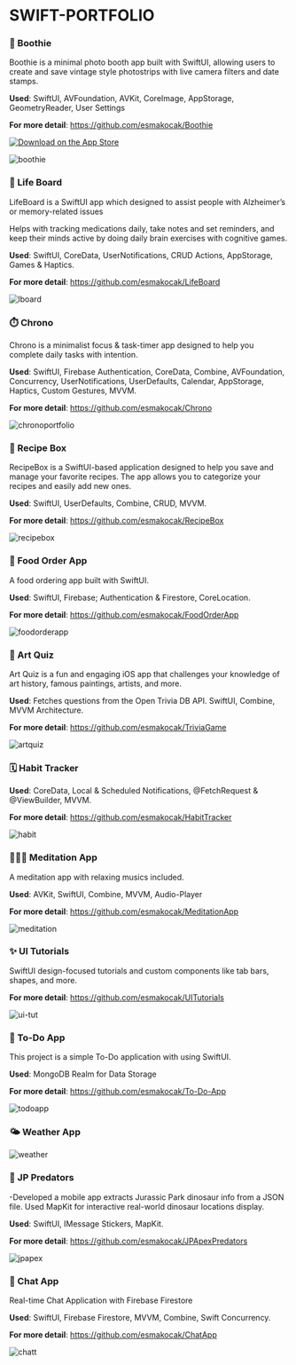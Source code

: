 # SWIFT-PORTFOLIO

### 📸 Boothie 
Boothie is a minimal photo booth app built with SwiftUI, allowing users to create and save vintage style photostrips with live camera filters and date stamps. 

**Used**: SwiftUI, AVFoundation, AVKit, CoreImage, AppStorage, GeometryReader, User Settings

**For more detail**: https://github.com/esmakocak/Boothie

[![Download on the App Store](https://developer.apple.com/assets/elements/badges/download-on-the-app-store.svg)](https://apps.apple.com/app/id6744557942?platform=iphone)


![boothie](https://github.com/user-attachments/assets/97ac9db5-8444-455a-82c2-019013c6f336)



### 🧠 Life Board 
LifeBoard is a SwiftUI app which designed to assist people with Alzheimer’s or memory-related issues

Helps with tracking medications daily, take notes and set
reminders, and keep their minds active by doing daily brain exercises with cognitive games.

**Used**: SwiftUI, CoreData, UserNotifications, CRUD Actions, AppStorage, Games & Haptics.

**For more detail**: https://github.com/esmakocak/LifeBoard

![lboard](https://github.com/user-attachments/assets/4596526e-ab83-445e-ba63-b4068e06df1e)


### ⏱️ Chrono
Chrono is a minimalist focus & task-timer app designed to help you complete daily tasks with intention.

**Used**: SwiftUI, Firebase Authentication, CoreData, Combine, AVFoundation, Concurrency, UserNotifications, UserDefaults, Calendar, AppStorage, Haptics, Custom Gestures, MVVM.

**For more detail**: https://github.com/esmakocak/Chrono 

![chronoportfolio](https://github.com/user-attachments/assets/9deaffcd-dded-44b5-bc96-218d86e0adda)



### 🍜 Recipe Box
RecipeBox is a SwiftUI-based application designed to help you save and manage your favorite recipes. The app allows you to categorize your recipes and easily add new ones.

**Used**: SwiftUI, UserDefaults, Combine, CRUD, MVVM.

**For more detail**: https://github.com/esmakocak/RecipeBox

![recipebox](https://github.com/user-attachments/assets/9d7f7884-26d2-4ad5-8b9e-79f472f36fab)


### 🍔 Food Order App
A food ordering app built with SwiftUI. 

**Used**: SwiftUI, Firebase; Authentication & Firestore, CoreLocation.

**For more detail**: https://github.com/esmakocak/FoodOrderApp

![foodorderapp](https://github.com/user-attachments/assets/fa2af8c6-c790-4bb9-9ef3-e25f09c19b64)


### 🎨 Art Quiz 
Art Quiz is a fun and engaging iOS app that challenges your knowledge of art history, famous paintings, artists, and more.

**Used**: Fetches questions from the Open Trivia DB API. SwiftUI, Combine, MVVM Architecture. 

**For more detail**: https://github.com/esmakocak/TriviaGame

![artquiz](https://github.com/user-attachments/assets/4abcecc8-d0e2-453f-b8aa-8d8b3920b68a)


### 🗓️ Habit Tracker
**Used**: CoreData, Local & Scheduled Notifications, @FetchRequest & @ViewBuilder, MVVM.

**For more detail**: https://github.com/esmakocak/HabitTracker

![habit](https://github.com/user-attachments/assets/a01ab14d-b6c4-4cf4-99f7-ad875d107af0)


### 🧘🏻‍♀️ Meditation App 
A meditation app with relaxing musics included.

**Used**: AVKit, SwiftUI, Combine, MVVM, Audio-Player

**For more detail**: https://github.com/esmakocak/MeditationApp

![meditation](https://github.com/user-attachments/assets/29c3c403-9d90-4792-96f8-ee142893a83f)


### ✨ UI Tutorials
SwiftUI design-focused tutorials and custom components like tab bars, shapes, and more.

**For more detail**: https://github.com/esmakocak/UITutorials

![ui-tut](https://github.com/user-attachments/assets/496baa85-9bec-4b85-b7f7-c7d05f875ce3)


### 📝 To-Do App
This project is a simple To-Do application with using SwiftUI.

**Used**: MongoDB Realm for Data Storage

**For more detail**: https://github.com/esmakocak/To-Do-App

![todoapp](https://github.com/user-attachments/assets/e51c4f8e-1d24-4585-ada1-749bfc5e6cf7)


### 🌤️ Weather App
![weather](https://github.com/user-attachments/assets/668ab7e9-7f45-4dd0-9b6a-57a62247f4d2)



### 🦕 JP Predators
-Developed a mobile app extracts Jurassic Park dinosaur info from a JSON file. Used MapKit for interactive real-world dinosaur locations display.

**Used**: SwiftUI, IMessage Stickers, MapKit. 

**For more detail**: https://github.com/esmakocak/JPApexPredators

![jpapex](https://github.com/user-attachments/assets/32bedc50-c35a-4937-bdf8-a296b1f7d82e)



### 📱 Chat App
Real-time Chat Application with Firebase Firestore

**Used**: SwiftUI, Firebase Firestore, MVVM, Combine, Swift Concurrency.

**For more detail**: https://github.com/esmakocak/ChatApp

![chatt](https://github.com/user-attachments/assets/c854eeff-319c-43f8-992d-b7332fe25254)




